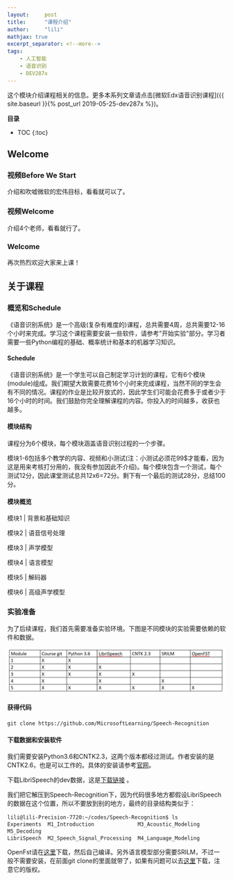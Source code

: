 ```yaml
---
layout:     post
title:      "课程介绍"
author:     "lili"
mathjax: true
excerpt_separator: <!--more-->
tags:
    - 人工智能
    - 语音识别
    - DEV287x
---
```


这个模块介绍课程相关的信息。更多本系列文章请点击[微软Edx语音识别课程]({{ site.baseurl }}{% post_url 2019-05-25-dev287x %})。
 <!--more-->
 
**目录**
* TOC
{:toc}

## Welcome

### 视频Before We Start
介绍和吹嘘微软的宏伟目标，看看就可以了。

###  视频Welcome
介绍4个老师，看看就行了。

### Welcome
再次热烈欢迎大家来上课！

## 关于课程

### 概览和Schedule

《语音识别系统》是一个高级(复杂有难度的)课程，总共需要4周，总共需要12-16个小时来完成。学习这个课程需要安装一些软件，请参考"开始实验"部分。学习者需要一些Python编程的基础、概率统计和基本的机器学习知识。

#### Schedule


《语音识别系统》是一个学生可以自己制定学习计划的课程，它有6个模块(module)组成。我们期望大致需要花费16个小时来完成课程，当然不同的学生会有不同的情况。课程的作业是比较开放式的，因此学生们可能会花费多于或者少于16个小时的时间。我们鼓励你完全理解课程的内容。你投入的时间越多，收获也越多。

#### 模块结构
课程分为6个模块，每个模块涵盖语音识别过程的一个步骤。
 

模块1-6包括多个教学的内容、视频和小测试(注：小测试必须花99$才能看，因为这是用来考核打分用的，我没有参加因此不介绍)。每个模块包含一个测试，每个测试12分，因此课堂测试总共12x6=72分。剩下有一个最后的测试28分，总结100分。

#### 模块概览

模块1 \| 背景和基础知识

模块2 \| 语音信号处理

模块3 \| 声学模型

模块4 \| 语言模型

模块5 \| 解码器

模块6 \| 高级声学模型


### 实验准备

为了后续课程，我们首先需要准备实验环境。下图是不同模块的实验需要依赖的软件和数据。


<a name='m0i1'>![](/img/dev287x/m0i1.png)</a>

#### 获得代码

```
git clone https://github.com/MicrosoftLearning/Speech-Recognition
```

#### 下载数据和安装软件

我们需要安装Python3.6和CNTK2.3，这两个版本都经过测试。作者安装的是CNTK2.6，也是可以工作的。具体的安装请参考[官网](https://docs.microsoft.com/en-us/cognitive-toolkit/)。

下载LibriSpeech的dev数据，这是[下载链接](http://www.openslr.org/resources/12/dev-clean.tar.gz) 。

我们把它解压到Speech-Recognition下，因为代码很多地方都假设LibriSpeech的数据在这个位置，所以不要放到别的地方，最终的目录结构类似于：

```
lili@lili-Precision-7720:~/codes/Speech-Recognition$ ls
Experiments  M1_Introduction              M3_Acoustic_Modeling  M5_Decoding
LibriSpeech  M2_Speech_Signal_Processing  M4_Language_Modeling

```

OpenFst请在[这里](http://www.openfst.org/twiki/bin/view/FST/FstDownload)下载，然后自己编译。另外语言模型部分需要SRILM，不过一般不需要安装，在前面git clone的里面就带了，如果有问题可以去[这里](www.speech.sri.com/projects/srilm/)下载，注意它的版权。



